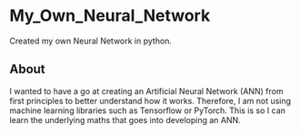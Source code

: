 # My_Own_Neural_Network
Created my own Neural Network in python.

## About
I wanted to have a go at creating an Artificial Neural Network (ANN) from first principles to better understand how it works. Therefore, I am not using machine learning libraries such as Tensorflow or PyTorch. This is so I can learn the underlying maths that goes into developing an ANN.
